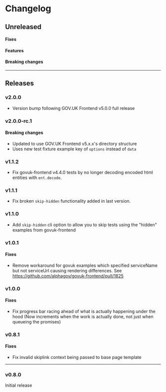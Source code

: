 # Changelog

## Unreleased

#### Fixes

#### Features

#### Breaking changes

---

## Releases

### v2.0.0

- Version bump following GOV.UK Frontend v5.0.0 full release

### v2.0.0-rc.1

#### Breaking changes

- Updated to use GOV.UK Frontend v5.x.x's directory structure
- Uses new test fixture example key of `options` instead of `data`

### v1.1.2

- Fix govuk-frontend v4.4.0 tests by no longer decoding encoded html entities with `ent.decode`.

### v1.1.1

- Fix broken `skip-hidden` functionality added in last version.

### v1.1.0

- Add `skip-hidden` cli option to allow you to skip tests using the "hidden" examples from govuk-frontend

### v1.0.1

#### Fixes

- Remove workaround for govuk examples which specified serviceName but not serviceUrl causing rendering differences. See <https://github.com/alphagov/govuk-frontend/pull/1825>

### v1.0.0

#### Fixes

- Fix progress bar racing ahead of what is actually happening under the hood (Now increments when the work is actually done, not just when queueing the promises)

### v0.8.1

#### Fixes

- Fix invalid skiplink context being passed to base page template

---

### v0.8.0

Initial release
